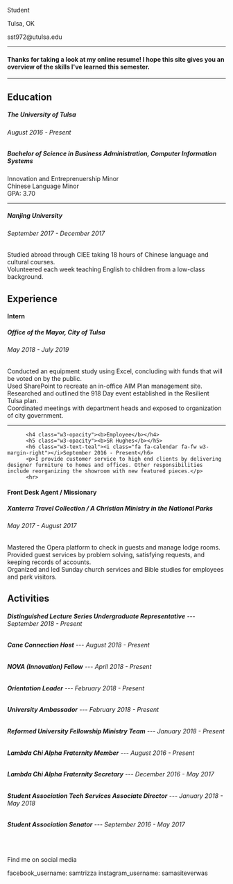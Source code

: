 <p><i class="fa fa-briefcase fa-fw w3-margin-right w3-large w3-text-teal"></i>Student</p>
<p><i class="fa fa-home fa-fw w3-margin-right w3-large w3-text-teal"></i>Tulsa, OK</p>
<p><i class="fa fa-envelope w3-hover-opacity fa-fw w3-margin-right w3-large w3-text-teal" onclick="window.location.href='mailto:sst972@utulsa.edu'" rel="noopener noreferrer" target="_blank"></i>sst972@utulsa.edu</p>

<hr>

<h4>Thanks for taking a look at my online resume! I hope this site gives you an overview of the skills I've learned this semester.</h4>

<hr>

<h2 class="w3-text-grey w3-padding-16"><i class="fa fa-certificate fa-fw w3-margin-right w3-xxlarge w3-text-teal"></i>Education</h2>
     
<h5 class="w3-opacity"><b>The University of Tulsa</b></h5>
<h6 class="w3-text-teal"><i class="fa fa-calendar fa-fw w3-margin-right"></i>August 2016 - Present</h6>
<h5>Bachelor of Science in Business Administration, Computer Information Systems</h5><p>Innovation and Entreprenuership Minor<br>Chinese Language Minor<br>GPA: 3.70</p>

<hr>
  
<h5 class="w3-opacity"><b>Nanjing University</b></h5>
<h6 class="w3-text-teal"><i class="fa fa-calendar fa-fw w3-margin-right"></i>September 2017 - December 2017</h6>
<p>Studied abroad through CIEE taking 18 hours of Chinese language and cultural courses. <br>
Volunteered each week teaching English to children from a low-class background.</p>

<h2 class="w3-text-grey w3-padding-16"><i class="fa fa-suitcase fa-fw w3-margin-right w3-xxlarge w3-text-teal"></i>Experience</h2>
<h4 class="w3-opacity"><b>Intern</b></h4>
<h5 class="w3-opacity"><b>Office of the Mayor, City of Tulsa</b></h5>
          <h6 class="w3-text-teal"><i class="fa fa-calendar fa-fw w3-margin-right"></i>May 2018 - July 2019</h6>
          <p>Conducted an equipment study using Excel, concluding with funds that will be voted on by the public.<br>
              Used SharePoint to recreate an in-office AIM Plan management site.<br>
              Researched and outlined the 918 Day event established in the Resilient Tulsa plan.<br>
              Coordinated meetings with department heads and exposed to organization of city government.
          </p> 
        <hr>

          <h4 class="w3-opacity"><b>Employee</b></h4>
          <h5 class="w3-opacity"><b>SR Hughes</b></h5>
          <h6 class="w3-text-teal"><i class="fa fa-calendar fa-fw w3-margin-right"></i>September 2016 - Present</h6>
          <p>I provide customer service to high end clients by delivering designer furniture to homes and offices. Other responsibilities include reorganizing the showroom with new featured pieces.</p>
          <hr>


<h4 class="w3-opacity"><b>Front Desk Agent / Missionary</b></h4>
<h5 class="w3-opacity"><b>Xanterra Travel Collection / A Christian Ministry in the National Parks</b></h5>
<h6 class="w3-text-teal"><i class="fa fa-calendar fa-fw w3-margin-right"></i>May 2017 - August 2017</h6>
<p> Mastered the Opera platform to check in guests and manage lodge rooms. <br>
    Provided guest services by problem solving, satisfying requests, and keeping records of accounts.<br>
    Organized and led Sunday church services and Bible studies for employees and park visitors. 
</p>

  
<h2 class="w3-text-grey w3-padding-16"><i class="fa fa-rocket fa-fw w3-margin-right w3-xxlarge w3-text-teal"></i>Activities</h2>
<h6 class="w3-opacity"><b>Distinguished Lecture Series Undergraduate Representative</b> --- September 2018 - Present</h6>
<h6 class="w3-opacity"><b>Cane Connection Host</b> --- August 2018 - Present</h6>
<h6 class="w3-opacity"><b>NOVA (Innovation) Fellow</b> --- April 2018 - Present</h6>
<h6 class="w3-opacity"><b>Orientation Leader</b> --- February 2018 - Present</h6>
<h6 class="w3-opacity"><b>University Ambassador</b> --- February 2018 - Present</h6>
<h6 class="w3-opacity"><b>Reformed University Fellowship Ministry Team</b> --- January 2018 - Present</h6>
<h6 class="w3-opacity"><b>Lambda Chi Alpha Fraternity Member</b> --- August 2016 - Present</h6>
<h6 class="w3-opacity"><b>Lambda Chi Alpha Fraternity Secretary</b> --- December 2016 - May 2017</h6>
<h6 class="w3-opacity"><b>Student Association Tech Services Associate Director</b> --- January 2018 - May 2018</h6>
<h6 class="w3-opacity"><b>Student Association Senator</b> --- September 2016 - May 2017</h6>
  
<br>
  
<form>
<p>Find me on social media</p>
facebook_username: samtrizza
instagram_username: samasiteverwas
</form>

